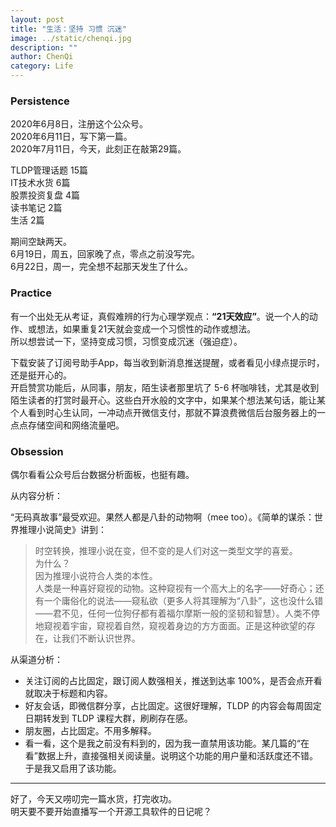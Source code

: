 ```yaml
---
layout: post
title: "生活：坚持 习惯 沉迷"
image: ../static/chenqi.jpg
description: ""
author: ChenQi
category: Life
---
```


### Persistence

2020年6月8日，注册这个公众号。  
2020年6月11日，写下第一篇。  
2020年7月11日，今天，此刻正在敲第29篇。  

TLDP管理话题 15篇  
IT技术水货 6篇  
股票投资复盘 4篇  
读书笔记 2篇  
生活 2篇  

期间空缺两天。  
6月19日，周五，回家晚了点，零点之前没写完。  
6月22日，周一，完全想不起那天发生了什么。

### Practice

有一个出处无从考证，真假难辨的行为心理学观点：**“21天效应”**。说一个人的动作、或想法，如果重复21天就会变成一个习惯性的动作或想法。  
所以想尝试一下，坚持变成习惯，习惯变成沉迷（强迫症）。  

下载安装了订阅号助手App，每当收到新消息推送提醒，或者看见小绿点提示时，还是挺开心的。  
开启赞赏功能后，从同事，朋友，陌生读者那里坑了 5-6 杯咖啡钱，尤其是收到陌生读者的打赏时最开心。这些白开水般的文字中，如果某个想法某句话，能让某个人看到时心生认同，一冲动点开微信支付，那就不算浪费微信后台服务器上的一点点存储空间和网络流量吧。

### Obsession

偶尔看看公众号后台数据分析面板，也挺有趣。  

从内容分析：

“无码真故事”最受欢迎。果然人都是八卦的动物啊（mee too）。《简单的谋杀：世界推理小说简史》讲到：

> 时空转换，推理小说在变，但不变的是人们对这一类型文学的喜爱。  
为什么？  
因为推理小说符合人类的本性。  
人类是一种喜好窥视的动物。这种窥视有一个高大上的名字——好奇心；还有一个庸俗化的说法——窥私欲（更多人将其理解为“八卦”，这也没什么错——君不见，任何一位狗仔都有着福尔摩斯一般的坚韧和智慧）。人类不停地窥视着宇宙，窥视着自然，窥视着身边的方方面面。正是这种欲望的存在，让我们不断认识世界。

从渠道分析：

+ 关注订阅的占比固定，跟订阅人数强相关，推送到达率 100%，是否会点开看就取决于标题和内容。  
+ 好友会话，即微信群分享，占比固定。这很好理解，TLDP 的内容会每周固定日期转发到 TLDP 课程大群，刷刷存在感。  
+ 朋友圈，占比固定。不用多解释。  
+ 看一看，这个是我之前没有料到的，因为我一直禁用该功能。某几篇的“在看”数据上升，直接强相关阅读量。说明这个功能的用户量和活跃度还不错。于是我又启用了该功能。

--------
好了，今天又唠叨完一篇水货，打完收功。  
明天要不要开始直播写一个开源工具软件的日记呢？
